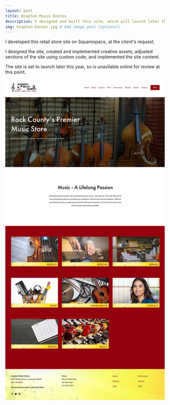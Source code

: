 ```yaml
---
layout: post
title: Knapton Musik Knotes
description: I designed and built this site, which will launch later this year.
img: knapton-banner.jpg # Add image post (optional)
---
```

I developed this retail store site on Squarespace, at the client's request.

I designed the site, created and implemented creative assets, adjusted sections of the site using custom code, and implemented the site content. 

The site is set to launch later this year, so is unavilable online for review at this point.

<img src="/assets/img/knapton-full.jpg" alt="Knapton Musik Knotes">
